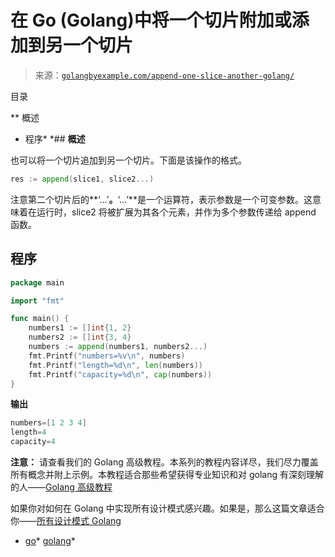 <!--yml

类别：未分类

日期：2024-10-13 06:43:09

-->

# 在 Go (Golang)中将一个切片附加或添加到另一个切片

> 来源：[`golangbyexample.com/append-one-slice-another-golang/`](https://golangbyexample.com/append-one-slice-another-golang/)

目录

**   概述

+   程序*  *## **概述**

也可以将一个切片追加到另一个切片。下面是该操作的格式。

```go
res := append(slice1, slice2...)
```

注意第二个切片后的**‘…’**。**‘…’**是一个运算符，表示参数是一个可变参数。这意味着在运行时，slice2 将被扩展为其各个元素，并作为多个参数传递给 append 函数。

## **程序**

```go
package main

import "fmt"

func main() {
    numbers1 := []int{1, 2}
    numbers2 := []int{3, 4}
    numbers := append(numbers1, numbers2...)
    fmt.Printf("numbers=%v\n", numbers)
    fmt.Printf("length=%d\n", len(numbers))
    fmt.Printf("capacity=%d\n", cap(numbers))
}
```

**输出**

```go
numbers=[1 2 3 4]
length=4
capacity=4
```

**注意：** 请查看我们的 Golang 高级教程。本系列的教程内容详尽，我们尽力覆盖所有概念并附上示例。本教程适合那些希望获得专业知识和对 golang 有深刻理解的人——[Golang 高级教程](https://golangbyexample.com/golang-comprehensive-tutorial/)

如果你对如何在 Golang 中实现所有设计模式感兴趣。如果是，那么这篇文章适合你——[所有设计模式 Golang](https://golangbyexample.com/all-design-patterns-golang/)

+   [go](https://golangbyexample.com/tag/go/)*   [golang](https://golangbyexample.com/tag/golang/)*
